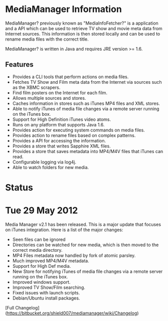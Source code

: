 # MediaManager Information

MediaManager? previously known as "MediaInfoFetcher?" is a application and a API which can be used to retrieve TV show and movie meta data from Internet sources. This information is then stored locally and can be used to rename media files with the correct title.

MediaManager? is written in Java and requires JRE version >= 1.6.

## Features

- Provides a CLI tools that perform actions on media files.
- Fetches TV Show and Film meta data from the Internet via sources such as the XBMC scrapers.
- Find film posters on the Internet for each film.
- Allows multiple sources and stores.
- Caches information in stores such as iTunes MP4 files and XML stores.
- Able to notify iTunes of media file changes via a remote server running on the iTunes box.
- Support for High Definition iTunes video atoms.
- Runs on any platform that supports Java 1.6.
- Provides action for executing system commands on media files.
- Provides action to rename files based on complex patterns.
- Provides a API for accessing the information.
- Provides a store that writes Sapphire XML files.
- Provides a store that saves metadata into MP4/M4V files that iTunes can read.
- Configurable logging via log4j.
- Able to watch folders for new media.

# Status

# Tue 29 May 2012

Media Manager v2.1 has been released. This is a major update that focuses on iTunes integration. Here is a list of the major changes:

- Seen files can be ignored
- Directories can be watched for new media, which is then moved to the correct media directory.
- MP4 Files metadata now handled by fork of atomic parsley.
- Much improved MP4/M4V metadata.
- Support for High Def media.
- New Store for notifying iTunes of media file changes via a remote server running on the iTunes box.
- Improved windows support.
- Improved TV Show/Film searching.
- Fixed issues with launch scripts.
- Debian/Ubuntu install packages.

[Full Changelog] (https://bitbucket.org/shield007/mediamanager/wiki/Changelog)